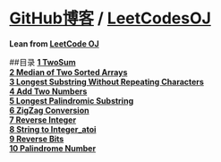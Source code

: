 [**GitHub博客**](https://github.com/bbxytl/bbxytl.github.com/tree/master/blog) / [LeetCodesOJ](https://github.com/bbxytl/LeetCodesOJ)
=======
**Lean from [LeetCode OJ](https://oj.leetcode.com/)**

##目录
**[1 TwoSum](https://github.com/bbxytl/LeetCodesOJ/tree/master/Algorithms/1_TwoSum)**   
**[2 Median of Two Sorted Arrays](https://github.com/bbxytl/LeetCodesOJ/tree/master/Algorithms/2_Median%20of%20Two%20Sorted%20Arrays)**   
**[3 Longest Substring Without Repeating Characters](https://github.com/bbxytl/LeetCodesOJ/tree/master/Algorithms/3_Longest%20Substring%20Without%20Repeating%20Characters)**   
**[4 Add Two Numbers](https://github.com/bbxytl/LeetCodesOJ/tree/master/Algorithms/4_Add%20Two%20Numbers)**   
**[5 Longest Palindromic Substring](https://github.com/bbxytl/LeetCodesOJ/tree/master/Algorithms/5_Longest%20Palindromic%20Substring)**   
**[6 ZigZag Conversion](https://github.com/bbxytl/LeetCodesOJ/tree/master/Algorithms/6_ZigZag%20Conversion)**   
**[7 Reverse Integer](https://github.com/bbxytl/LeetCodesOJ/tree/master/Algorithms/7_Reverse%20Integer)**   
**[8 String to Integer_atoi](https://github.com/bbxytl/LeetCodesOJ/tree/master/Algorithms/8_String%20to%20Integer_atoi)**   
**[9 Reverse Bits](https://github.com/bbxytl/LeetCodesOJ/tree/master/Algorithms/9_Reverse%20Bits)**  
**[10 Palindrome Number](https://github.com/bbxytl/LeetCodesOJ/tree/master/Algorithms/10_Palindrome%20Number)**  
